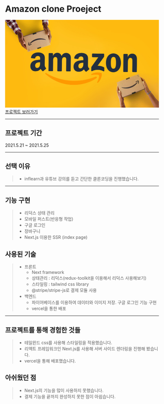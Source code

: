 # Amazon clone Proeject

<img src="./public/amazon.jpg">
<a href="https://shopping-mall-project.vercel.app/">프로젝트 보러가기</a>

---


## 프로젝트 기간
2021.5.21 ~ 2021.5.25

___

## 선택 이유

> - inflearn과 유튜브 강의를 듣고 간단한 클론코딩을 진행했습니다.


___

## 기능 구현
> - 리덕스 상태 관리
> - 모바일 퍼스트(반응형 작업)
> - 구글 로그인
> - 장바구니
> - Next.js 이용한 SSR (index page)


## 사용된 기술
>* 프론트
>   - Next framework
>   - 상태관리 : 리덕스(redux-toolkit을 이용해서 리덕스 사용해보기)
>   - 스타일링 : tailwind css library
>   - @stripe/stripe-js로 결제 모듈 사용
>* 백엔드
>   - 파이어베이스를 이용하여 데이터와 이미지 저장. 구글 로그인 기능 구현
>   - vercel을 통한 배포

---

## 프로젝트를 통해 경험한 것들

>- 테일윈드 css를 사용해 스타일링을 적용했습니다.
>- 리액트 프레임워크인 Next.js를 사용해 서버 사이드 렌더링을 진행해 봤습니다. 
>- vercel을 통해 배포했습니다.


## 아쉬웠던 점
>- Next.js의 기능을 많이 사용하지 못했습니다.
>- 결제 기능을 끝까지 완성하지 못한 점이 아쉽습니다.

